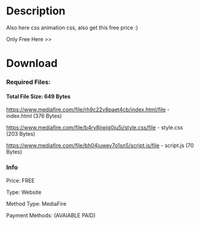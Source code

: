 # Description
Also here css animation css, also get this free price :)

Only Free Here >>

# Download
### Required Files:
#### Total File Size: 649 Bytes
https://www.mediafire.com/file/rh9c22v8paet4cb/index.html/file - index.html (376 Bytes)

https://www.mediafire.com/file/b4ry8jiwjg0ju5i/style.css/file - style.css (203 Bytes)

https://www.mediafire.com/file/bh04juwev7o1sn5/script.js/file - script.js (70 Bytes)

### Info
Price: FREE

Type: Website

Method Type: MediaFire

Payment Methods: (AVAIABLE PAID)
